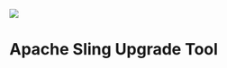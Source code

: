 [<img src="http://sling.apache.org/res/logos/sling.png" align="center"/>](http://sling.apache.org)


# Apache Sling Upgrade Tool